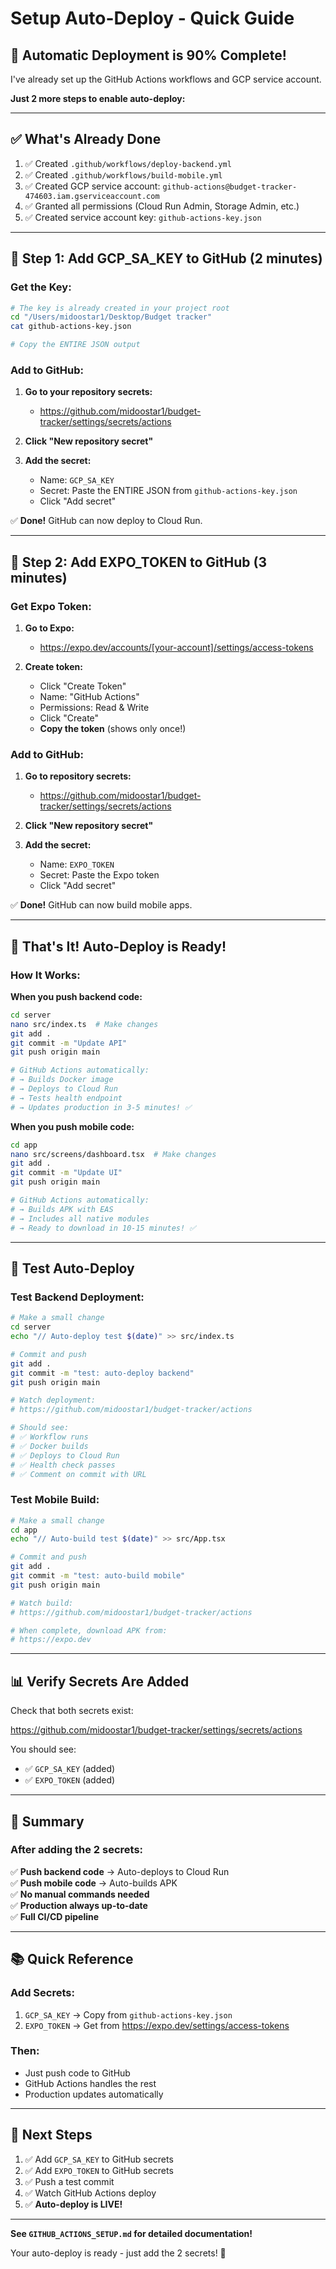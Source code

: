 # Setup Auto-Deploy - Quick Guide

## 🚀 **Automatic Deployment is 90% Complete!**

I've already set up the GitHub Actions workflows and GCP service account.

**Just 2 more steps to enable auto-deploy:**

---

## ✅ **What's Already Done**

1. ✅ Created `.github/workflows/deploy-backend.yml`
2. ✅ Created `.github/workflows/build-mobile.yml`
3. ✅ Created GCP service account: `github-actions@budget-tracker-474603.iam.gserviceaccount.com`
4. ✅ Granted all permissions (Cloud Run Admin, Storage Admin, etc.)
5. ✅ Created service account key: `github-actions-key.json`

---

## 📝 **Step 1: Add GCP_SA_KEY to GitHub** (2 minutes)

### **Get the Key:**

```bash
# The key is already created in your project root
cd "/Users/midoostar1/Desktop/Budget tracker"
cat github-actions-key.json

# Copy the ENTIRE JSON output
```

### **Add to GitHub:**

1. **Go to your repository secrets:**
   - https://github.com/midoostar1/budget-tracker/settings/secrets/actions

2. **Click "New repository secret"**

3. **Add the secret:**
   - Name: `GCP_SA_KEY`
   - Secret: Paste the ENTIRE JSON from `github-actions-key.json`
   - Click "Add secret"

✅ **Done!** GitHub can now deploy to Cloud Run.

---

## 📝 **Step 2: Add EXPO_TOKEN to GitHub** (3 minutes)

### **Get Expo Token:**

1. **Go to Expo:**
   - https://expo.dev/accounts/[your-account]/settings/access-tokens

2. **Create token:**
   - Click "Create Token"
   - Name: "GitHub Actions"
   - Permissions: Read & Write
   - Click "Create"
   - **Copy the token** (shows only once!)

### **Add to GitHub:**

1. **Go to repository secrets:**
   - https://github.com/midoostar1/budget-tracker/settings/secrets/actions

2. **Click "New repository secret"**

3. **Add the secret:**
   - Name: `EXPO_TOKEN`
   - Secret: Paste the Expo token
   - Click "Add secret"

✅ **Done!** GitHub can now build mobile apps.

---

## 🎯 **That's It! Auto-Deploy is Ready!**

### **How It Works:**

**When you push backend code:**
```bash
cd server
nano src/index.ts  # Make changes
git add .
git commit -m "Update API"
git push origin main

# GitHub Actions automatically:
# → Builds Docker image
# → Deploys to Cloud Run  
# → Tests health endpoint
# → Updates production in 3-5 minutes! ✅
```

**When you push mobile code:**
```bash
cd app
nano src/screens/dashboard.tsx  # Make changes
git add .
git commit -m "Update UI"
git push origin main

# GitHub Actions automatically:
# → Builds APK with EAS
# → Includes all native modules
# → Ready to download in 10-15 minutes! ✅
```

---

## 🧪 **Test Auto-Deploy**

### **Test Backend Deployment:**

```bash
# Make a small change
cd server
echo "// Auto-deploy test $(date)" >> src/index.ts

# Commit and push
git add .
git commit -m "test: auto-deploy backend"
git push origin main

# Watch deployment:
# https://github.com/midoostar1/budget-tracker/actions

# Should see:
# ✅ Workflow runs
# ✅ Docker builds
# ✅ Deploys to Cloud Run
# ✅ Health check passes
# ✅ Comment on commit with URL
```

### **Test Mobile Build:**

```bash
# Make a small change
cd app
echo "// Auto-build test $(date)" >> src/App.tsx

# Commit and push
git add .
git commit -m "test: auto-build mobile"
git push origin main

# Watch build:
# https://github.com/midoostar1/budget-tracker/actions

# When complete, download APK from:
# https://expo.dev
```

---

## 📊 **Verify Secrets Are Added**

Check that both secrets exist:

https://github.com/midoostar1/budget-tracker/settings/secrets/actions

You should see:
- ✅ `GCP_SA_KEY` (added)
- ✅ `EXPO_TOKEN` (added)

---

## 🎊 **Summary**

### **After adding the 2 secrets:**

✅ **Push backend code** → Auto-deploys to Cloud Run  
✅ **Push mobile code** → Auto-builds APK  
✅ **No manual commands needed**  
✅ **Production always up-to-date**  
✅ **Full CI/CD pipeline**  

---

## 📚 **Quick Reference**

### **Add Secrets:**
1. `GCP_SA_KEY` → Copy from `github-actions-key.json`
2. `EXPO_TOKEN` → Get from https://expo.dev/settings/access-tokens

### **Then:**
- Just push code to GitHub
- GitHub Actions handles the rest
- Production updates automatically

---

## 🚀 **Next Steps**

1. ✅ Add `GCP_SA_KEY` to GitHub secrets
2. ✅ Add `EXPO_TOKEN` to GitHub secrets  
3. ✅ Push a test commit
4. ✅ Watch GitHub Actions deploy
5. ✅ **Auto-deploy is LIVE!**

---

**See `GITHUB_ACTIONS_SETUP.md` for detailed documentation!**

Your auto-deploy is ready - just add the 2 secrets! 🎉

